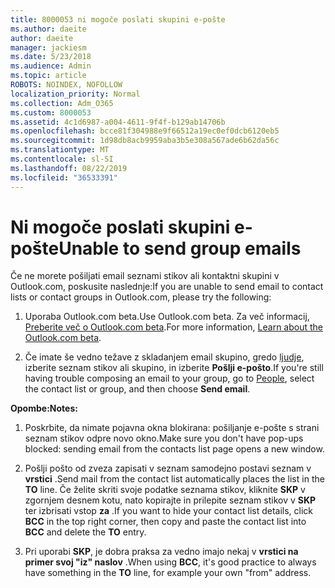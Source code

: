 ```yaml
---
title: 8000053 ni mogoče poslati skupini e-pošte
ms.author: daeite
author: daeite
manager: jackiesm
ms.date: 5/23/2018
ms.audience: Admin
ms.topic: article
ROBOTS: NOINDEX, NOFOLLOW
localization_priority: Normal
ms.collection: Adm_O365
ms.custom: 8000053
ms.assetid: 4c1d6987-a004-4611-9f4f-b129ab14706b
ms.openlocfilehash: bcce81f304988e9f66512a19ec0ef0dcb6120eb5
ms.sourcegitcommit: 1d98db8acb9959aba3b5e308a567ade6b62da56c
ms.translationtype: MT
ms.contentlocale: sl-SI
ms.lasthandoff: 08/22/2019
ms.locfileid: "36533391"
---
```

# <a name="unable-to-send-group-emails"></a><span data-ttu-id="d4357-102">Ni mogoče poslati skupini e-pošte</span><span class="sxs-lookup"><span data-stu-id="d4357-102">Unable to send group emails</span></span>

<span data-ttu-id="d4357-103">Če ne morete pošiljati email seznami stikov ali kontaktni skupini v Outlook.com, poskusite naslednje:</span><span class="sxs-lookup"><span data-stu-id="d4357-103">If you are unable to send email to contact lists or contact groups in Outlook.com, please try the following:</span></span>
  
1. <span data-ttu-id="d4357-104">Uporaba Outlook.com beta.</span><span class="sxs-lookup"><span data-stu-id="d4357-104">Use Outlook.com beta.</span></span> <span data-ttu-id="d4357-105">Za več informacij, [Preberite več o Outlook.com beta](https://support.office.com/article/e2261c7f-d413-4084-8f22-21282f42d8cf).</span><span class="sxs-lookup"><span data-stu-id="d4357-105">For more information, [Learn about the Outlook.com beta](https://support.office.com/article/e2261c7f-d413-4084-8f22-21282f42d8cf).</span></span>
    
2. <span data-ttu-id="d4357-106">Če imate še vedno težave z skladanjem email skupino, gredo [ljudje](https://outlook.live.com/people/), izberite seznam stikov ali skupino, in izberite **Pošlji e-pošto**.</span><span class="sxs-lookup"><span data-stu-id="d4357-106">If you're still having trouble composing an email to your group, go to [People](https://outlook.live.com/people/), select the contact list or group, and then choose **Send email**.</span></span>
    
 <span data-ttu-id="d4357-107">**Opombe:**</span><span class="sxs-lookup"><span data-stu-id="d4357-107">**Notes:**</span></span>
  
1. <span data-ttu-id="d4357-108">Poskrbite, da nimate pojavna okna blokirana: pošiljanje e-pošte s strani seznam stikov odpre novo okno.</span><span class="sxs-lookup"><span data-stu-id="d4357-108">Make sure you don't have pop-ups blocked: sending email from the contacts list page opens a new window.</span></span>
    
2. <span data-ttu-id="d4357-109">Pošlji pošto od zveza zapisati v seznam samodejno postavi seznam v **vrstici** .</span><span class="sxs-lookup"><span data-stu-id="d4357-109">Send mail from the contact list automatically places the list in the **TO** line.</span></span> <span data-ttu-id="d4357-110">Če želite skriti svoje podatke seznama stikov, kliknite **SKP** v zgornjem desnem kotu, nato kopirajte in prilepite seznam stikov v **SKP** ter izbrisati vstop **za** .</span><span class="sxs-lookup"><span data-stu-id="d4357-110">If you want to hide your contact list details, click **BCC** in the top right corner, then copy and paste the contact list into **BCC** and delete the **TO** entry.</span></span> 
    
3. <span data-ttu-id="d4357-111">Pri uporabi **SKP**, je dobra praksa za vedno imajo nekaj v **vrstici na primer svoj "iz" naslov** .</span><span class="sxs-lookup"><span data-stu-id="d4357-111">When using **BCC**, it's good practice to always have something in the **TO** line, for example your own "from" address.</span></span> 
    

